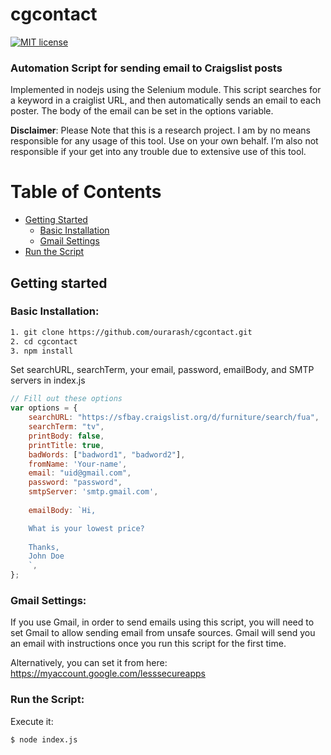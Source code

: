 
# cgcontact

[![MIT license](https://img.shields.io/badge/license-MIT-blue.svg)](https://github.com/ourarash/cgcontact)

### Automation Script for sending email to Craigslist posts
Implemented in nodejs using the Selenium module.
This script searches for a keyword in a craiglist URL, and then automatically sends an email to each poster. The body of the email can be set in the options variable.


**Disclaimer**: Please Note that this is a research project. I am by no means responsible for any usage of this tool. Use on your own behalf. I’m also not responsible if your  get into any trouble due to extensive use of this tool.


Table of Contents
=================

* [Getting Started](#getting-started)
  * [Basic Installation](#basic-installation)
  * [Gmail Settings](#gmail-settings)
* [Run the Script](#run-the-script)
 
## Getting started

### Basic Installation:

```bash
1. git clone https://github.com/ourarash/cgcontact.git
2. cd cgcontact
3. npm install
```

Set searchURL, searchTerm, your email, password, emailBody, and SMTP servers in index.js

```javascript
// Fill out these options
var options = {
    searchURL: "https://sfbay.craigslist.org/d/furniture/search/fua",   //The page we are searching
    searchTerm: "tv",                                                   //The keyword we are searching
    printBody: false,
    printTitle: true,
    badWords: ["badword1", "badword2"],                                 //Detects bad words in title and body of each text
    fromName: 'Your-name',                                              //Sender name in the email being sent
    email: "uid@gmail.com",                                             //Your email address
    password: "password",                                               //Your password
    smtpServer: 'smtp.gmail.com',                                       //SMTP server. Use smtp.gmail.com for gmail
                                                                        //The body of email sent to each poster
    emailBody: `Hi,                                                     

    What is your lowest price?
    
    Thanks,
    John Doe
    `,
};

```

### Gmail Settings:
If you use Gmail, in order to send emails using this script, you will need to set Gmail to allow sending email from unsafe sources.
Gmail will send you an email with instructions once you run this script for the first time. 

Alternatively, you can set it from here:
https://myaccount.google.com/lesssecureapps

### Run the Script:
Execute it:

```bash
$ node index.js
```
